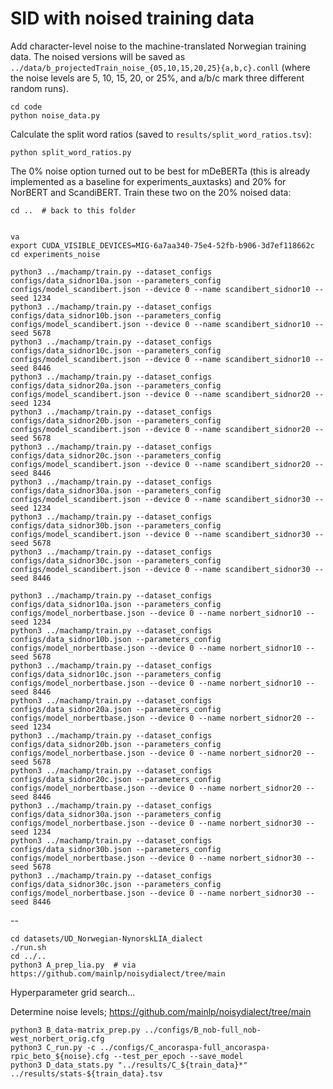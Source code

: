 # SID with noised training data

Add character-level noise to the machine-translated Norwegian training data. The noised versions will be saved as `../data/b_projectedTrain_noise_{05,10,15,20,25}{a,b,c}.conll` (where the noise levels are 5, 10, 15, 20, or 25%, and a/b/c mark three different random runs).
```
cd code
python noise_data.py
```

Calculate the split word ratios (saved to `results/split_word_ratios.tsv`):
```
python split_word_ratios.py
```

The 0% noise option turned out to be best for mDeBERTa (this is already implemented as a baseline for experiments_auxtasks) and 20% for NorBERT and ScandiBERT. Train these two on the 20% noised data:
```
cd ..  # back to this folder


va
export CUDA_VISIBLE_DEVICES=MIG-6a7aa340-75e4-52fb-b906-3d7ef118662c
cd experiments_noise

python3 ../machamp/train.py --dataset_configs configs/data_sidnor10a.json --parameters_config configs/model_scandibert.json --device 0 --name scandibert_sidnor10 --seed 1234
python3 ../machamp/train.py --dataset_configs configs/data_sidnor10b.json --parameters_config configs/model_scandibert.json --device 0 --name scandibert_sidnor10 --seed 5678
python3 ../machamp/train.py --dataset_configs configs/data_sidnor10c.json --parameters_config configs/model_scandibert.json --device 0 --name scandibert_sidnor10 --seed 8446
python3 ../machamp/train.py --dataset_configs configs/data_sidnor20a.json --parameters_config configs/model_scandibert.json --device 0 --name scandibert_sidnor20 --seed 1234
python3 ../machamp/train.py --dataset_configs configs/data_sidnor20b.json --parameters_config configs/model_scandibert.json --device 0 --name scandibert_sidnor20 --seed 5678
python3 ../machamp/train.py --dataset_configs configs/data_sidnor20c.json --parameters_config configs/model_scandibert.json --device 0 --name scandibert_sidnor20 --seed 8446
python3 ../machamp/train.py --dataset_configs configs/data_sidnor30a.json --parameters_config configs/model_scandibert.json --device 0 --name scandibert_sidnor30 --seed 1234
python3 ../machamp/train.py --dataset_configs configs/data_sidnor30b.json --parameters_config configs/model_scandibert.json --device 0 --name scandibert_sidnor30 --seed 5678
python3 ../machamp/train.py --dataset_configs configs/data_sidnor30c.json --parameters_config configs/model_scandibert.json --device 0 --name scandibert_sidnor30 --seed 8446

python3 ../machamp/train.py --dataset_configs configs/data_sidnor10a.json --parameters_config configs/model_norbertbase.json --device 0 --name norbert_sidnor10 --seed 1234
python3 ../machamp/train.py --dataset_configs configs/data_sidnor10b.json --parameters_config configs/model_norbertbase.json --device 0 --name norbert_sidnor10 --seed 5678
python3 ../machamp/train.py --dataset_configs configs/data_sidnor10c.json --parameters_config configs/model_norbertbase.json --device 0 --name norbert_sidnor10 --seed 8446
python3 ../machamp/train.py --dataset_configs configs/data_sidnor20a.json --parameters_config configs/model_norbertbase.json --device 0 --name norbert_sidnor20 --seed 1234
python3 ../machamp/train.py --dataset_configs configs/data_sidnor20b.json --parameters_config configs/model_norbertbase.json --device 0 --name norbert_sidnor20 --seed 5678
python3 ../machamp/train.py --dataset_configs configs/data_sidnor20c.json --parameters_config configs/model_norbertbase.json --device 0 --name norbert_sidnor20 --seed 8446
python3 ../machamp/train.py --dataset_configs configs/data_sidnor30a.json --parameters_config configs/model_norbertbase.json --device 0 --name norbert_sidnor30 --seed 1234
python3 ../machamp/train.py --dataset_configs configs/data_sidnor30b.json --parameters_config configs/model_norbertbase.json --device 0 --name norbert_sidnor30 --seed 5678
python3 ../machamp/train.py --dataset_configs configs/data_sidnor30c.json --parameters_config configs/model_norbertbase.json --device 0 --name norbert_sidnor30 --seed 8446
```

--

```
cd datasets/UD_Norwegian-NynorskLIA_dialect
./run.sh
cd ../..
python3 A_prep_lia.py  # via https://github.com/mainlp/noisydialect/tree/main
```

Hyperparameter grid search...

Determine noise levels; https://github.com/mainlp/noisydialect/tree/main
```
python3 B_data-matrix_prep.py ../configs/B_nob-full_nob-west_norbert_orig.cfg
python3 C_run.py -c ../configs/C_ancoraspa-full_ancoraspa-rpic_beto_${noise}.cfg --test_per_epoch --save_model
python3 D_data_stats.py "../results/C_${train_data}*" ../results/stats-${train_data}.tsv
```


